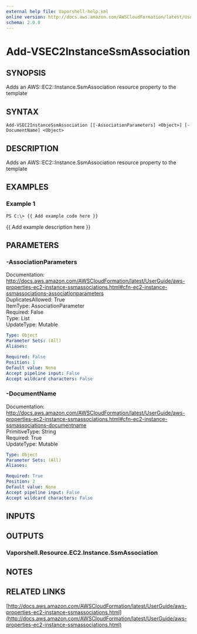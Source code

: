 ```yaml
---
external help file: Vaporshell-help.xml
online version: http://docs.aws.amazon.com/AWSCloudFormation/latest/UserGuide/aws-properties-ec2-instance-ssmassociations.html
schema: 2.0.0
---
```


# Add-VSEC2InstanceSsmAssociation

## SYNOPSIS
Adds an AWS::EC2::Instance.SsmAssociation resource property to the template

## SYNTAX

```
Add-VSEC2InstanceSsmAssociation [[-AssociationParameters] <Object>] [-DocumentName] <Object>
```

## DESCRIPTION
Adds an AWS::EC2::Instance.SsmAssociation resource property to the template

## EXAMPLES

### Example 1
```
PS C:\> {{ Add example code here }}
```

{{ Add example description here }}

## PARAMETERS

### -AssociationParameters
Documentation: http://docs.aws.amazon.com/AWSCloudFormation/latest/UserGuide/aws-properties-ec2-instance-ssmassociations.html#cfn-ec2-instance-ssmassociations-associationparameters    
DuplicatesAllowed: True    
ItemType: AssociationParameter    
Required: False    
Type: List    
UpdateType: Mutable

```yaml
Type: Object
Parameter Sets: (All)
Aliases: 

Required: False
Position: 1
Default value: None
Accept pipeline input: False
Accept wildcard characters: False
```

### -DocumentName
Documentation: http://docs.aws.amazon.com/AWSCloudFormation/latest/UserGuide/aws-properties-ec2-instance-ssmassociations.html#cfn-ec2-instance-ssmassociations-documentname    
PrimitiveType: String    
Required: True    
UpdateType: Mutable

```yaml
Type: Object
Parameter Sets: (All)
Aliases: 

Required: True
Position: 2
Default value: None
Accept pipeline input: False
Accept wildcard characters: False
```

## INPUTS

## OUTPUTS

### Vaporshell.Resource.EC2.Instance.SsmAssociation

## NOTES

## RELATED LINKS

[http://docs.aws.amazon.com/AWSCloudFormation/latest/UserGuide/aws-properties-ec2-instance-ssmassociations.html](http://docs.aws.amazon.com/AWSCloudFormation/latest/UserGuide/aws-properties-ec2-instance-ssmassociations.html)

